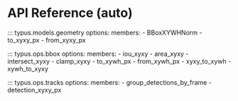 # API Reference (auto)

::: typus.models.geometry
    options:
      members:
        - BBoxXYWHNorm
        - to_xyxy_px
        - from_xyxy_px

::: typus.ops.bbox
    options:
      members:
        - iou_xyxy
        - area_xyxy
        - intersect_xyxy
        - clamp_xyxy
        - to_xywh_px
        - from_xywh_px
        - xyxy_to_xywh
        - xywh_to_xyxy

::: typus.ops.tracks
    options:
      members:
        - group_detections_by_frame
        - detection_xyxy_px
